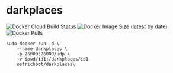# darkplaces
![Docker Cloud Build Status](https://img.shields.io/docker/cloud/build/ostrichbot/darkplaces)
![Docker Image Size (latest by date)](https://img.shields.io/docker/image-size/ostrichbot/darkplaces)
![Docker Pulls](https://img.shields.io/docker/pulls/ostrichbot/darkplaces)

```
sudo docker run -d \
    --name darkplaces \
    -p 26000:26000/udp \
    -v $pwd/id1:/darkplaces/id1
    ostrichbot/darkplaces\
```
